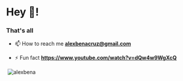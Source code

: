 <h1 align="left">Hey 👋!</h1>
<h3 align="left">That's all</h3>

- 📫 How to reach me **alexbenacruz@gmail.com**

- ⚡ Fun fact **https://www.youtube.com/watch?v=dQw4w9WgXcQ**

<p>&nbsp;<img align="center" src="https://github-readme-stats.vercel.app/api?username=alexbena&show_icons=true&locale=en&hide_title=true&theme=tokyonight" alt="alexbena" /></p>

